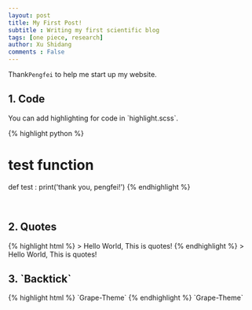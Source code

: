 ```yaml
---
layout: post
title: My First Post!
subtitle : Writing my first scientific blog
tags: [one piece, research]
author: Xu Shidang
comments : False
---
```


Thank`Pengfei` to help me start up my website. 



<h2>1. Code </h2>
You can add highlighting for code in `highlight.scss`.

{% highlight python %}
# test function
def test :
    print('thank you, pengfei!')
{% endhighlight %}

<br>

<h2>2. Quotes</h2>
{% highlight html %}
> Hello World, This is quotes!
{% endhighlight %}
> Hello World, This is quotes!

<br>

<h2>3. `Backtick`</h2>
{% highlight html %}
`Grape-Theme`
{% endhighlight %}
`Grape-Theme`

